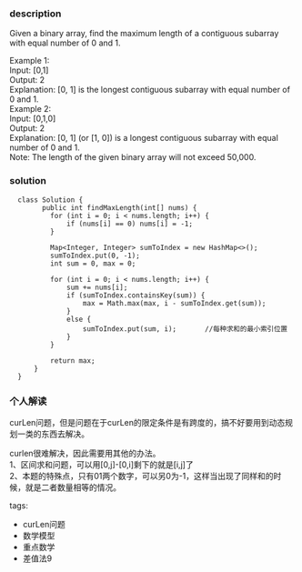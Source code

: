 ### description    
  Given a binary array, find the maximum length of a contiguous subarray with equal number of 0 and 1.  
    
  Example 1:  
  Input: [0,1]  
  Output: 2  
  Explanation: [0, 1] is the longest contiguous subarray with equal number of 0 and 1.  
  Example 2:  
  Input: [0,1,0]  
  Output: 2  
  Explanation: [0, 1] (or [1, 0]) is a longest contiguous subarray with equal number of 0 and 1.  
  Note: The length of the given binary array will not exceed 50,000.  
### solution    
```    
  class Solution {  
        public int findMaxLength(int[] nums) {  
          for (int i = 0; i < nums.length; i++) {  
              if (nums[i] == 0) nums[i] = -1;  
          }  
    
          Map<Integer, Integer> sumToIndex = new HashMap<>();  
          sumToIndex.put(0, -1);  
          int sum = 0, max = 0;  
    
          for (int i = 0; i < nums.length; i++) {  
              sum += nums[i];  
              if (sumToIndex.containsKey(sum)) {  
                  max = Math.max(max, i - sumToIndex.get(sum));  
              }  
              else {  
                  sumToIndex.put(sum, i);       //每种求和的最小索引位置  
              }  
          }  
    
          return max;  
      }  
  }  
```    
    
### 个人解读    
  curLen问题，但是问题在于curLen的限定条件是有跨度的，搞不好要用到动态规划一类的东西去解决。  
    
  curlen很难解决，因此需要用其他的办法。  
  1、区间求和问题，可以用[0,j]-[0,i]剩下的就是[i,j]了  
  2、本题的特殊点，只有01两个数字，可以另0为-1，这样当出现了同样和的时候，就是二者数量相等的情况。  
    
tags:    
  -  curLen问题  
  -  数学模型  
  -  重点数学  
  -  差值法9  
